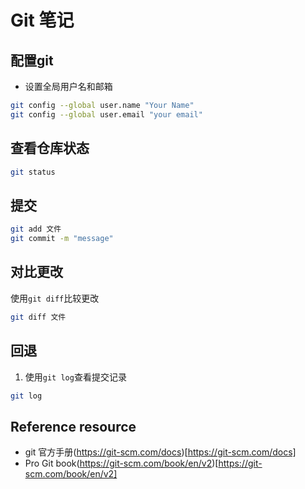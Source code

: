 # Git 笔记
## 配置git
* 设置全局用户名和邮箱
```bash
git config --global user.name "Your Name"
git config --global user.email "your email"
```
## 查看仓库状态
```bash
git status
``` 
## 提交
```bash
git add 文件
git commit -m "message"
``` 
## 对比更改
使用`git diff`比较更改
```bash
git diff 文件
```  
## 回退
1. 使用`git log`查看提交记录
```bash
git log
```


## Reference resource
* git 官方手册(https://git-scm.com/docs)[https://git-scm.com/docs]
* Pro Git book(https://git-scm.com/book/en/v2)[https://git-scm.com/book/en/v2]
